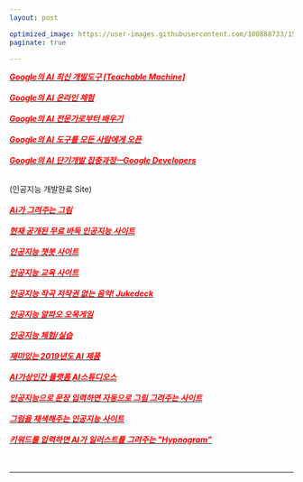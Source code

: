 ```yaml
---
layout: post

optimized_image: https://user-images.githubusercontent.com/100888733/156873478-acffbd58-d65d-48c3-a931-62a35da5cfe5.jpg
paginate: true

---
```

[<span style="color:red">***Google의 AI 최신 개발도구 [Teachable Machine]***</span>](https://teachablemachine.withgoogle.com/) <br> <br>
[<span style="color:red">***Google의 AI 온라인 체험***</span>](http://www.minaminjee.com/) <br> <br>
[<span style="color:red">***Google의 AI 전문가로부터 배우기***</span>](https://ai.google/education/) <br> <br>
[<span style="color:red">***Google의 AI 도구를 모든 사람에게 오픈***</span>](https://ai.google/tools/) <br> <br>
[<span style="color:red">***Google의 AI 단기개발 집중과정ㅡGoogle Developers***</span>](https://developers.google.com/machine-learning/crash-course) <br> <br>

(인공지능 개발완료 Site) <br> <br>
[<span style="color:red">***Ai가 그려주는 그림***</span>](https://cunicuni.tistory.com/274) <br> <br>
[<span style="color:red">***현재 공개된 무료 바둑 인공지능 사이트***</span>](http://www.joeunmart.com/bbs/board.php?bo_table=kubuntu_board&wr_id=19) <br> <br>
[<span style="color:red">***인공지능 챗봇 사이트***</span>](https://www.addie.co.kr/) <br> <br>
[<span style="color:red">***인공지능 교육 사이트***</span>](https://carriedata.tistory.com/entry/%EC%B4%88%EC%A4%91%EB%93%B1-%EC%9D%B8%EA%B3%B5%EC%A7%80%EB%8A%A5-%EA%B5%90%EC%9C%A1-%EA%B4%80%EB%A0%A8-%EC%82%AC%EC%9D%B4%ED%8A%B8-%EB%AA%A8%EC%9D%8C) <br> <br>
[<span style="color:red">***인공지능 작곡 저작권 없는 음악! Jukedeck***</span>](https://m.blog.naver.com/PostView.naver?isHttpsRedirect=true&blogId=huihi68&logNo=220986605991) <br> <br>
[<span style="color:red">***인공지능 알파오 오목게임***</span>](http://omok.ggemdol.com/) <br> <br>
[<span style="color:red">***인공지능 체험/실습***</span>](https://www.hellosoft.fun/aidemo/) <br> <br>
[<span style="color:red">***재미있는 2019년도 AI 제품***</span>](https://doooob.tistory.com/42) <br> <br>
[<span style="color:red">***AI가상인간 플랫폼 AI스튜디오스***</span>](https://aistudios.com/?gclid=Cj0KCQiA95aRBhCsARIsAC2xvfxs4rxSXkb1ovRPiFNSY9Tx5T_-CdkwOyLGq30EGOTSgQNaOOjll8QaAm_FEALw_wcB) <br> <br>
[<span style="color:red">***인공지능으로 문장 입력하면 자동으로 그림 그려주는 사이트***</span>](https://aitown.tistory.com/837) <br> <br>
[<span style="color:red">***그림을 채색해주는 인공지능 사이트***</span>](https://wooncloud.tistory.com/50) <br> <br>
[<span style="color:red">***키워드를 입력하면 AI가 일러스트를 그려주는 "Hypnogram"***</span>](https://kosis.kr/index/index.do) <br> <br>
 <br>
  
 ---
  
